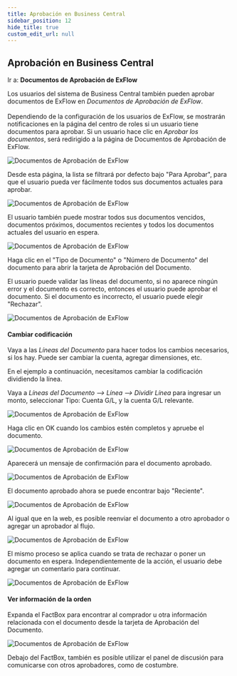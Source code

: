 ```yaml
---
title: Aprobación en Business Central
sidebar_position: 12
hide_title: true
custom_edit_url: null
---
```

## Aprobación en Business Central
Ir a: **Documentos de Aprobación de ExFlow** <br/>

Los usuarios del sistema de Business Central también pueden aprobar documentos de ExFlow en *Documentos de Aprobación de ExFlow*. <br/><br/>
Dependiendo de la configuración de los usuarios de ExFlow, se mostrarán notificaciones en la página del centro de roles si un usuario tiene documentos para aprobar. Si un usuario hace clic en *Aprobar los documentos*, será redirigido a la página de Documentos de Aprobación de ExFlow.
 
![Documentos de Aprobación de ExFlow](@site/static/img/media/approval-documents-001.png) 

Desde esta página, la lista se filtrará por defecto bajo "Para Aprobar", para que el usuario pueda ver fácilmente todos sus documentos actuales para aprobar. 
 
![Documentos de Aprobación de ExFlow](@site/static/img/media/approval-documents-002.png) 

El usuario también puede mostrar todos sus documentos vencidos, documentos próximos, documentos recientes y todos los documentos actuales del usuario en espera.  
 
![Documentos de Aprobación de ExFlow](@site/static/img/media/approval-documents-003.png) 

Haga clic en el "Tipo de Documento" o "Número de Documento" del documento para abrir la tarjeta de Aprobación del Documento.

El usuario puede validar las líneas del documento, si no aparece ningún error y el documento es correcto, entonces el usuario puede aprobar el documento. Si el documento es incorrecto, el usuario puede elegir "Rechazar".
 
![Documentos de Aprobación de ExFlow](@site/static/img/media/approval-documents-004.png) 


#### Cambiar codificación 

Vaya a las *Líneas del Documento* para hacer todos los cambios necesarios, si los hay. Puede ser cambiar la cuenta, agregar dimensiones, etc.

En el ejemplo a continuación, necesitamos cambiar la codificación dividiendo la línea.

Vaya a *Líneas del Documento --> Línea --> Dividir Línea* para ingresar un monto, seleccionar Tipo: Cuenta G/L, y la cuenta G/L relevante.
 
![Documentos de Aprobación de ExFlow](@site/static/img/media/approval-documents-005.png) 

Haga clic en OK cuando los cambios estén completos y apruebe el documento.
 
![Documentos de Aprobación de ExFlow](@site/static/img/media/approval-documents-006.png) 

Aparecerá un mensaje de confirmación para el documento aprobado.
 
![Documentos de Aprobación de ExFlow](@site/static/img/media/approval-documents-007.png) 

El documento aprobado ahora se puede encontrar bajo "Reciente".
 
![Documentos de Aprobación de ExFlow](@site/static/img/media/approval-documents-008.png) 

Al igual que en la web, es posible reenviar el documento a otro aprobador o agregar un aprobador al flujo.
 
![Documentos de Aprobación de ExFlow](@site/static/img/media/approval-documents-009.png) 

El mismo proceso se aplica cuando se trata de rechazar o poner un documento en espera. Independientemente de la acción, el usuario debe agregar un comentario para continuar.
 
![Documentos de Aprobación de ExFlow](@site/static/img/media/approval-documents-012.png) 

#### Ver información de la orden 
Expanda el FactBox para encontrar al comprador u otra información relacionada con el documento desde la tarjeta de Aprobación del Documento.
 
![Documentos de Aprobación de ExFlow](@site/static/img/media/approval-documents-013.png) 

Debajo del FactBox, también es posible utilizar el panel de discusión para comunicarse con otros aprobadores, como de costumbre.